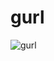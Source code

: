 # gurl

![gurl](https://github.com/DencoL/gurl/assets/24585973/39330b9f-75b3-450d-9402-3ef2addcc957)
